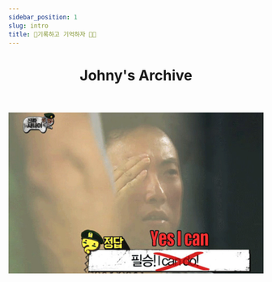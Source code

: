 ```yaml
---
sidebar_position: 1
slug: intro
title: 📝기록하고 기억하자 💪🏻
---
```


<header><h1 className="custom-header">Johny's Archive</h1></header>

![Docs Intro](/img/docs-intro.png)